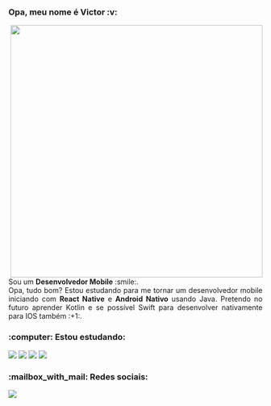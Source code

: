 <h3>Opa, meu nome é Victor :v:</h3>
<img align="right" width="500" src="https://user-images.githubusercontent.com/66436169/108848774-2a5f6e80-75c0-11eb-8f83-ca2b19ec162b.png">
<p align="justify">
  Sou um <strong>Desenvolvedor Mobile</strong> :smile:.<br>
  Opa, tudo bom? Estou estudando para me tornar um desenvolvedor mobile iniciando com <strong>React Native</strong> e <strong>Android Nativo</strong> usando Java. Pretendo no futuro aprender Kotlin e se possível Swift para desenvolver nativamente para IOS também :+1:.
</p>
 <h3 align="left">:computer: Estou estudando:</h3>
<p align="left">
  <img src="https://img.shields.io/badge/Java-ED8B00?style=for-the-badge&logo=java&logoColor=white">
  <img src="https://img.shields.io/badge/Spring-6DB33F?style=for-the-badge&logo=spring&logoColor=white">
  <img src="https://img.shields.io/badge/React_Native-20232A?style=for-the-badge&logo=react&logoColor=61DAFB">
  <img src="https://img.shields.io/badge/Android-3DDC84?style=for-the-badge&logo=android&logoColor=white">
</p>
  <h3 align="left">:mailbox_with_mail: Redes sociais:</h3>  
<p align="left">
  <a href="https://www.linkedin.com/in/victorbmaciel">
  <img src="https://img.shields.io/badge/LinkedIn-0077B5?style=for-the-badge&logo=linkedin&logoColor=white"></a>
</p>
